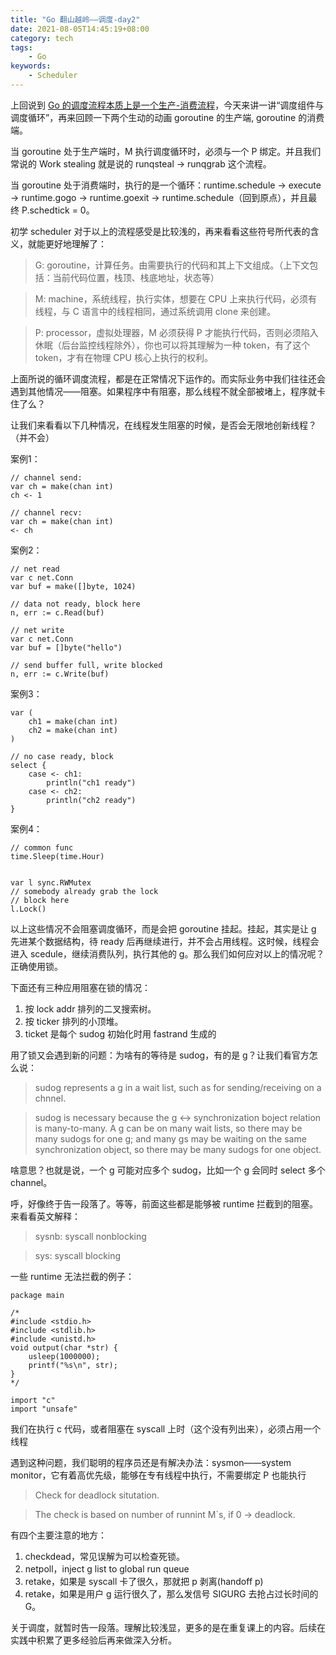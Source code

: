 ```yaml
---
title: "Go 翻山越岭——调度-day2"
date: 2021-08-05T14:45:19+08:00
category: tech
tags:
    - Go
keywords:
    - Scheduler
---
```


上回说到 [Go 的调度流程本质上是⼀个⽣产-消费流程](https://mp.weixin.qq.com/s?__biz=Mzg3MjYzMzQzMQ==&mid=2247483687&idx=1&sn=a357de9b46d3dbf466b9f52f6e2f413a&scene=21#wechat_redirect)，今天来讲一讲“调度组件与调度循环”，再来回顾一下两个生动的动画 goroutine 的⽣产端, goroutine 的消费端。



当 goroutine 处于生产端时，M 执行调度循环时，必须与一个 P 绑定。并且我们常说的 Work stealing 就是说的 runqsteal -> runqgrab 这个流程。

当 goroutine 处于消费端时，执行的是一个循环：runtime.schedule → execute → runtime.gogo → runtime.goexit → runtime.schedule（回到原点），并且最终 P.schedtick = 0。

初学 scheduler 对于以上的流程感受是比较浅的，再来看看这些符号所代表的含义，就能更好地理解了：

> G: goroutine，计算任务。由需要执行的代码和其上下文组成。（上下文包括：当前代码位置，栈顶、栈底地址，状态等）

> M: machine，系统线程，执行实体，想要在 CPU 上来执行代码，必须有线程，与 C 语言中的线程相同，通过系统调用 clone 来创建。

> P: processor，虚拟处理器，M 必须获得 P 才能执行代码，否则必须陷入休眠（后台监控线程除外），你也可以将其理解为一种 token，有了这个 token，才有在物理 CPU 核心上执行的权利。

上面所说的循环调度流程，都是在正常情况下运作的。而实际业务中我们往往还会遇到其他情况——阻塞。如果程序中有阻塞，那么线程不就全部被堵上，程序就卡住了么？

让我们来看看以下几种情况，在线程发生阻塞的时候，是否会无限地创新线程？（并不会）

案例1：

```
// channel send:
var ch = make(chan int)
ch <- 1

// channel recv:
var ch = make(chan int)
<- ch
```

案例2：

```
// net read
var c net.Conn
var buf = make([]byte, 1024)

// data not ready, block here
n, err := c.Read(buf)

// net write
var c net.Conn
var buf = []byte("hello")

// send buffer full, write blocked
n, err := c.Write(buf)
```

案例3：

```
var (
    ch1 = make(chan int)
    ch2 = make(chan int)
)

// no case ready, block
select {
    case <- ch1:
        println("ch1 ready")
    case <- ch2:
        println("ch2 ready")
}
```

案例4：

```
// common func
time.Sleep(time.Hour)


var l sync.RWMutex
// somebody already grab the lock
// block here
l.Lock()
```

以上这些情况不会阻塞调度循环，而是会把 goroutine 挂起。挂起，其实是让 g 先进某个数据结构，待 ready 后再继续进行，并不会占用线程。这时候，线程会进入 scedule，继续消费队列，执行其他的 g。那么我们如何应对以上的情况呢？正确使用锁。

下面还有三种应用阻塞在锁的情况：

1. 按 lock addr 排列的二叉搜索树。
2. 按 ticker 排列的小顶堆。
3. ticket 是每个 sudog 初始化时用 fastrand 生成的

用了锁又会遇到新的问题：为啥有的等待是 sudog，有的是 g？让我们看官方怎么说：

> sudog represents a g in a wait list, such as for sending/receiving on a chnnel.

> sudog is necessary because the g ↔ synchronization boject relation is many-to-many. A g can be on many wait lists, so there may be many sudogs for one g; and many gs may be waiting on the same synchronization object, so there may be many sudogs for one object.

啥意思？也就是说，一个 g 可能对应多个 sudog，比如一个 g 会同时 select 多个 channel。

呼，好像终于告一段落了。等等，前面这些都是能够被 runtime 拦截到的阻塞。来看看英文解释：

> sysnb: syscall nonblocking

> sys: syscall blocking

一些 runtime 无法拦截的例子：

```
package main

/*
#include <stdio.h>
#include <stdlib.h>
#include <unistd.h>
void output(char *str) {
    usleep(1000000);
    printf("%s\n", str);
}
*/

import "c"
import "unsafe"
```

我们在执行 c 代码，或者阻塞在 syscall 上时（这个没有列出来），必须占用一个线程

遇到这种问题，我们聪明的程序员还是有解决办法：sysmon——system monitor，它有着高优先级，能够在专有线程中执行，不需要绑定 P 也能执行

> Check for deadlock situtation.

> The check is based on number of runnint M`s, if 0 → deadlock.

有四个主要注意的地方：

1. checkdead，常见误解为可以检查死锁。
2. netpoll，inject g list to global run queue
3. retake，如果是 syscall 卡了很久，那就把 p 剥离(handoff p)
4. retake，如果是用户 g 运行很久了，那么发信号 SIGURG 去抢占过长时间的 G。

关于调度，就暂时告一段落。理解比较浅显，更多的是在重复课上的内容。后续在实践中积累了更多经验后再来做深入分析。
